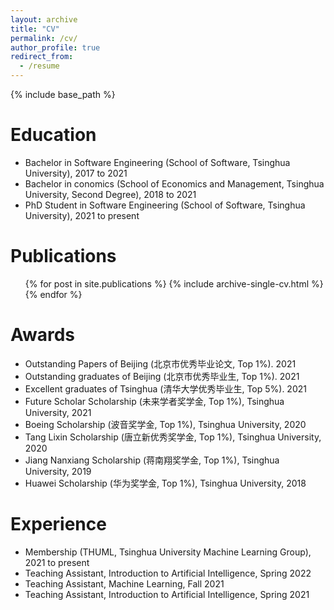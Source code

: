 ```yaml
---
layout: archive
title: "CV"
permalink: /cv/
author_profile: true
redirect_from:
  - /resume
---
```



{% include base_path %}

Education
======

* Bachelor in Software Engineering (School of Software, Tsinghua University), 2017 to 2021
* Bachelor in conomics (School of Economics and Management, Tsinghua University, Second Degree), 2018 to 2021
* PhD Student in Software Engineering (School of Software, Tsinghua University), 2021 to present


Publications
======
  <ul>{% for post in site.publications %}
    {% include archive-single-cv.html %}
  {% endfor %}</ul>
  
Awards
======
* Outstanding Papers of Beijing (北京市优秀毕业论文, Top 1%). 2021
* Outstanding graduates of Beijing (北京市优秀毕业生, Top 1%). 2021
* Excellent graduates of Tsinghua (清华大学优秀毕业生, Top 5%). 2021
* Future Scholar Scholarship (未来学者奖学金, Top 1%), Tsinghua University, 2021
* Boeing Scholarship (波音奖学金, Top 1%), Tsinghua University, 2020
* Tang Lixin Scholarship (唐立新优秀奖学金, Top 1%), Tsinghua University, 2020
* Jiang Nanxiang Scholarship (蒋南翔奖学金, Top 1%), Tsinghua University, 2019
* Huawei Scholarship (华为奖学金, Top 1%), Tsinghua University, 2018

Experience
======
* Membership (THUML, Tsinghua University Machine Learning Group), 2021 to present
* Teaching Assistant, Introduction to Artificial Intelligence, Spring 2022
* Teaching Assistant, Machine Learning, Fall 2021
* Teaching Assistant, Introduction to Artificial Intelligence, Spring 2021
